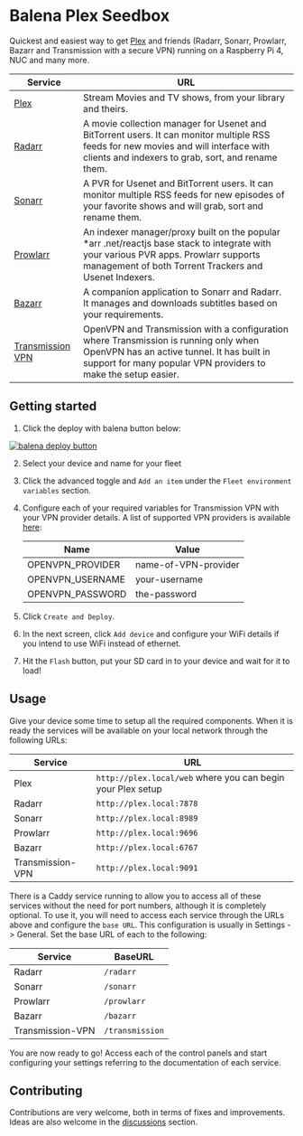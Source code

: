 # Balena Plex Seedbox

Quickest and easiest way to get [Plex](https://www.plex.tv) and friends (Radarr, Sonarr, Prowlarr, Bazarr and Transmission with a secure VPN) running on a Raspberry Pi 4, NUC and many more.

| Service                                                                    | URL                                                                                                                                                                                                  |
| -------------------------------------------------------------------------- | ---------------------------------------------------------------------------------------------------------------------------------------------------------------------------------------------------- |
| [Plex](https://plex.tv)                                                    | Stream Movies and TV shows, from your library and theirs.                                                                                                                                            |
| [Radarr](https://radarr.video/#home)                                       | A movie collection manager for Usenet and BitTorrent users. It can monitor multiple RSS feeds for new movies and will interface with clients and indexers to grab, sort, and rename them.            |
| [Sonarr](https://sonarr.tv)                                                | A PVR for Usenet and BitTorrent users. It can monitor multiple RSS feeds for new episodes of your favorite shows and will grab, sort and rename them.                                                |
| [Prowlarr](https://prowlarr.com)                                           | An indexer manager/proxy built on the popular \*arr .net/reactjs base stack to integrate with your various PVR apps. Prowlarr supports management of both Torrent Trackers and Usenet Indexers.      |
| [Bazarr](https://www.bazarr.media)                                         | A companion application to Sonarr and Radarr. It manages and downloads subtitles based on your requirements.                                                                                         |
| [Transmission VPN](https://github.com/haugene/docker-transmission-openvpn) | OpenVPN and Transmission with a configuration where Transmission is running only when OpenVPN has an active tunnel. It has built in support for many popular VPN providers to make the setup easier. |

## Getting started

1. Click the deploy with balena button below:

[![balena deploy button](https://www.balena.io/deploy.svg)](https://dashboard.balena-cloud.com/deploy?repoUrl=https://github.com/maggie0002/balena-plex-seedbox)

2. Select your device and name for your fleet

3. Click the advanced toggle and `Add an item` under the `Fleet environment variables` section.

4. Configure each of your required variables for Transmission VPN with your VPN provider details. A list of supported VPN providers is available [here](https://haugene.github.io/docker-transmission-openvpn/supported-providers/):

   | Name             | Value                |
   | ---------------- | -------------------- |
   | OPENVPN_PROVIDER | name-of-VPN-provider |
   | OPENVPN_USERNAME | your-username        |
   | OPENVPN_PASSWORD | the-password         |

5. Click `Create and Deploy`.

6. In the next screen, click `Add device` and configure your WiFi details if you intend to use WiFi instead of ethernet.

7. Hit the `Flash` button, put your SD card in to your device and wait for it to load!

## Usage

Give your device some time to setup all the required components. When it is ready the services will be available on your local network through the following URLs:

| Service          | URL                                                         |
| ---------------- | ----------------------------------------------------------- |
| Plex             | `http://plex.local/web` where you can begin your Plex setup |
| Radarr           | `http://plex.local:7878`                                    |
| Sonarr           | `http://plex.local:8989`                                    |
| Prowlarr         | `http://plex.local:9696`                                    |
| Bazarr           | `http://plex.local:6767`                                    |
| Transmission-VPN | `http://plex.local:9091`                                    |

There is a Caddy service running to allow you to access all of these services without the need for port numbers, although it is completely optional. To use it, you will need to access each service through the URLs above and configure the `base URL`. This configuration is usually in Settings -> General. Set the base URL of each to the following:

| Service          | BaseURL         |
| ---------------- | --------------- |
| Radarr           | `/radarr`       |
| Sonarr           | `/sonarr`       |
| Prowlarr         | `/prowlarr`     |
| Bazarr           | `/bazarr`       |
| Transmission-VPN | `/transmission` |

You are now ready to go! Access each of the control panels and start configuring your settings referring to the documentation of each service.

## Contributing

Contributions are very welcome, both in terms of fixes and improvements. Ideas are also welcome in the [discussions](https://github.com/maggie0002/balena-plex-seedbox/discussions) section.

